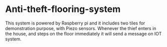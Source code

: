 # Anti-theft-flooring-system
This system is powered by Raspberry pi and it includes two tiles for demonstration purpose, with Piezo sensors. Whenever the thief enters in the house, and steps on the floor immediately it will send a message on IOT system.

